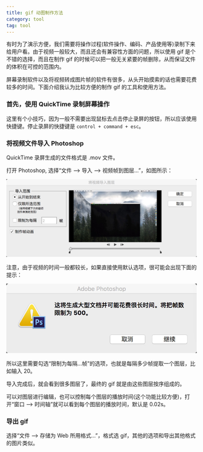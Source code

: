 ```yaml
---
title: gif 动图制作方法
category: tool
tag: tool
---
```


有时为了演示方便，我们需要将操作过程(软件操作、编码、产品使用等)录制下来给用户看。由于视频一般较大，而且还会有兼容性方面的问题，所以使用 gif 是个不错的选择，而且在制作 gif 的时候可以把一般无关紧要的帧删除，从而保证文件的体积在可控的范围内。

屏幕录制软件以及将视频转成图片帧的软件有很多，从头开始摸索的话也需要花费较多的时间。下面介绍我认为比较方便的制作 gif 的工具和使用方法。

### 首先，使用 QuickTime 录制屏幕操作

这里有个小技巧，因为一般不需要出现鼠标去点击停止录屏的按钮，所以应该使用快捷键。停止录屏的快捷键是 `control + command + esc`。

### 将视频文件导入 Photoshop

QuickTime 录屏生成的文件格式是 .mov 文件。

打开 Photoshop, 选择“文件 --> 导入 --> 视频帧到图层...”，如图所示：

![static](/public/images/gifmaking/import.jpg)

注意，由于视频的时间一般都较长，如果直接使用默认选项，很可能会出现下面的提示：

![static](/public/images/gifmaking/alert.jpg)

所以这里需要勾选“限制为每隔...帧”的选项，也就是每隔多少帧提取一个图层，比如输入 20。

导入完成后，就会看到很多图层了，最终的 gif 就是由这些图层按序组成的。

可以对图层进行编辑，也可以控制每个图层的播放时间(这个功能比较方便)，打开“窗口 --> 时间轴”就可以看到每个图层的播放时间，默认是 0.02s。

### 导出 gif

选择“文件 --> 存储为 Web 所用格式...”，格式选 gif，其他的选项和导出其他格式的图片类似。

